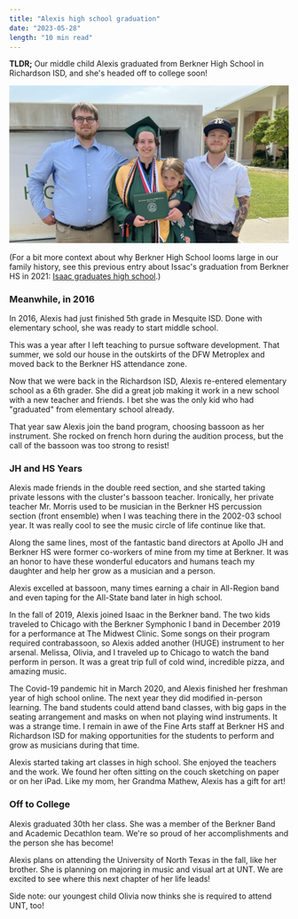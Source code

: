 ```yaml
---
title: "Alexis high school graduation"
date: "2023-05-28"
length: "10 min read"
---
```


**TLDR;** Our middle child Alexis graduated from Berkner High School in Richardson ISD, and she's headed off to college soon!

![Alexis posing in front of L.V. Berkner High School](./alexis-graduation-from-berkner-2023.jpg)

(For a bit more context about why Berkner High School looms large in our family history, see this previous entry about Issac's graduation from Berkner HS in 2021: [Isaac graduates high school](/isaac-graduates-from-berkner-high-school/).)

### Meanwhile, in 2016

In 2016, Alexis had just finished 5th grade in Mesquite ISD. Done with elementary school, she was ready to start middle school.

This was a year after I left teaching to pursue software development. That summer, we sold our house in the outskirts of the DFW Metroplex and moved back to the Berkner HS attendance zone.

Now that we were back in the Richardson ISD, Alexis re-entered elementary school as a 6th grader. She did a great job making it work in a new school with a new teacher and friends. I bet she was the only kid who had "graduated" from elementary school already.

That year saw Alexis join the band program, choosing bassoon as her instrument. She rocked on french horn during the audition process, but the call of the bassoon was too strong to resist!

### JH and HS Years

Alexis made friends in the double reed section, and she started taking private lessons with the cluster's bassoon teacher. Ironically, her private teacher Mr. Morris used to be musician in the Berkner HS percussion section (front ensemble) when I was teaching there in the 2002-03 school year. It was really cool to see the music circle of life continue like that.

Along the same lines, most of the fantastic band directors at Apollo JH and Berkner HS were former co-workers of mine from my time at Berkner. It was an honor to have these wonderful educators and humans teach my daughter and help her grow as a musician and a person.

Alexis excelled at bassoon, many times earning a chair in All-Region band and even taping for the All-State band later in high school.

In the fall of 2019, Alexis joined Isaac in the Berkner band. The two kids traveled to Chicago with the Berkner Symphonic I band in December 2019 for a performance at The Midwest Clinic. Some songs on their program required contrabassoon, so Alexis added another (HUGE) instrument to her arsenal. Melissa, Olivia, and I traveled up to Chicago to watch the band perform in person. It was a great trip full of cold wind, incredible pizza, and amazing music.

The Covid-19 pandemic hit in March 2020, and Alexis finished her freshman year of high school online. The next year they did modified in-person learning. The band students could attend band classes, with big gaps in the seating arrangement and masks on when not playing wind instruments. It was a strange time. I remain in awe of the Fine Arts staff at Berkner HS and Richardson ISD for making opportunities for the students to perform and grow as musicians during that time.

Alexis started taking art classes in high school. She enjoyed the teachers and the work. We found her often sitting on the couch sketching on paper or on her iPad. Like my mom, her Grandma Mathew, Alexis has a gift for art!

### Off to College

Alexis graduated 30th her class. She was a member of the Berkner Band and Academic Decathlon team. We're so proud of her accomplishments and the person she has become!

Alexis plans on attending the University of North Texas in the fall, like her brother. She is planning on majoring in music and visual art at UNT. We are excited to see where this next chapter of her life leads!

Side note: our youngest child Olivia now thinks she is required to attend UNT, too!
